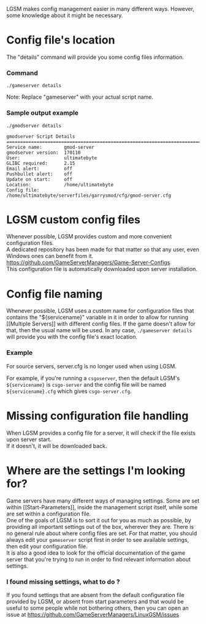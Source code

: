LGSM makes config management easier in many different ways. However, some knowledge about it might be necessary.

# Config file's location

The "details" command will provide you some config files information.

### Command
`./gameserver details`

Note: Replace "gameserver" with your actual script name.

### Sample output example
````
./gmodserver details

gmodserver Script Details
==================================================================================
Service name:        gmod-server
gmodserver version:  170110
User:                ultimatebyte
GLIBC required:      2.15
Email alert:         off
Pushbullet alert:    off
Update on start:     off
Location:            /home/ultimatebyte
Config file:         /home/ultimatebyte/serverfiles/garrysmod/cfg/gmod-server.cfg
````

# LGSM custom config files

Whenever possible, LGSM provides custom and more convenient configuration files.  
A dedicated repository has been made for that matter so that any user, even Windows ones can benefit from it.  
https://github.com/GameServerManagers/Game-Server-Configs  
This configuration file is automatically downloaded upon server installation.

# Config file naming

Whenever possible, LGSM uses a custom name for configuration files that contains the "${servicename}" variable in it in order to allow for running [[Multiple Servers]] with different config files. If the game doesn't allow for that, then the usual name will be used. In any case, `./gameserver details` will provide you with the config file's exact location.

### Example
For source servers, server.cfg is no longer used when using LGSM.

For example, if you're running a `csgoserver`, then the default LGSM's `${servicename}` is `csgo-server` and the config file will be named `${servicename}.cfg` which gives `csgo-server.cfg`.

# Missing configuration file handling

When LGSM provides a config file for a server, it will check if the file exists upon server start.  
If it doesn't, it will be downloaded back.

# Where are the settings I'm looking for?

Game servers have many different ways of managing settings. Some are set within [[Start-Parameters]], inside the management script itself, while some are set within a configuration file.  
One of the goals of LGSM is to sort it out for you as much as possible, by providing all important settings out of the box, wherever they are. 
There is no general rule about where config files are set. For that matter, you should always edit your `gameserver` script first in order to see available settings, then edit your configuration file.  
It is also a good idea to look for the official documentation of the game server that you're trying to run in order to find relevant information about settings.

### I found missing settings, what to do ?

If you found settings that are absent from the default configuration file provided by LGSM, or absent from start parameters and that would be useful to some people while not bothering others, then you can open an issue at https://github.com/GameServerManagers/LinuxGSM/issues